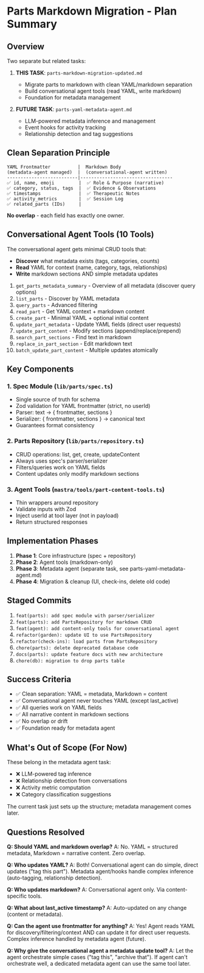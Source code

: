 # Parts Markdown Migration - Plan Summary

## Overview

Two separate but related tasks:

1. **THIS TASK**: `parts-markdown-migration-updated.md`
   - Migrate parts to markdown with clean YAML/markdown separation
   - Build conversational agent tools (read YAML, write markdown)
   - Foundation for metadata management

2. **FUTURE TASK**: `parts-yaml-metadata-agent.md`
   - LLM-powered metadata inference and management
   - Event hooks for activity tracking
   - Relationship detection and tag suggestions

## Clean Separation Principle

```text
YAML Frontmatter          |  Markdown Body
(metadata-agent managed)  |  (conversational-agent written)
--------------------------|----------------------------------
✅ id, name, emoji         |  ✅ Role & Purpose (narrative)
✅ category, status, tags  |  ✅ Evidence & Observations
✅ timestamps              |  ✅ Therapeutic Notes
✅ activity_metrics        |  ✅ Session Log
✅ related_parts (IDs)     |  
```

**No overlap** - each field has exactly one owner.

## Conversational Agent Tools (10 Tools)

The conversational agent gets minimal CRUD tools that:
- **Discover** what metadata exists (tags, categories, counts)
- **Read** YAML for context (name, category, tags, relationships)
- **Write** markdown sections AND simple metadata updates

1. `get_parts_metadata_summary` - Overview of all metadata (discover query options)
2. `list_parts` - Discover by YAML metadata
3. `query_parts` - Advanced filtering
4. `read_part` - Get YAML context + markdown content
5. `create_part` - Minimal YAML + optional initial content
6. `update_part_metadata` - Update YAML fields (direct user requests)
7. `update_part_content` - Modify sections (append/replace/prepend)
8. `search_part_sections` - Find text in markdown
9. `replace_in_part_section` - Edit markdown text
10. `batch_update_part_content` - Multiple updates atomically

## Key Components

### 1. Spec Module (`lib/parts/spec.ts`)
- Single source of truth for schema
- Zod validation for YAML frontmatter (strict, no userId)
- Parser: text → { frontmatter, sections }
- Serializer: { frontmatter, sections } → canonical text
- Guarantees format consistency

### 2. Parts Repository (`lib/parts/repository.ts`)
- CRUD operations: list, get, create, updateContent
- Always uses spec's parser/serializer
- Filters/queries work on YAML fields
- Content updates only modify markdown sections

### 3. Agent Tools (`mastra/tools/part-content-tools.ts`)
- Thin wrappers around repository
- Validate inputs with Zod
- Inject userId at tool layer (not in payload)
- Return structured responses

## Implementation Phases

1. **Phase 1**: Core infrastructure (spec + repository)
2. **Phase 2**: Agent tools (markdown-only)
3. **Phase 3**: Metadata agent (separate task, see parts-yaml-metadata-agent.md)
4. **Phase 4**: Migration & cleanup (UI, check-ins, delete old code)

## Staged Commits

1. `feat(parts): add spec module with parser/serializer`
2. `feat(parts): add PartsRepository for markdown CRUD`
3. `feat(agent): add content-only tools for conversational agent`
4. `refactor(garden): update UI to use PartsRepository`
5. `refactor(check-ins): load parts from PartsRepository`
6. `chore(parts): delete deprecated database code`
7. `docs(parts): update feature docs with new architecture`
8. `chore(db): migration to drop parts table`

## Success Criteria

- ✅ Clean separation: YAML = metadata, Markdown = content
- ✅ Conversational agent never touches YAML (except last_active)
- ✅ All queries work on YAML fields
- ✅ All narrative content in markdown sections
- ✅ No overlap or drift
- ✅ Foundation ready for metadata agent

## What's Out of Scope (For Now)

These belong in the metadata agent task:
- ❌ LLM-powered tag inference
- ❌ Relationship detection from conversations
- ❌ Activity metric computation
- ❌ Category classification suggestions

The current task just sets up the structure; metadata management comes later.

## Questions Resolved

**Q: Should YAML and markdown overlap?**
A: No. YAML = structured metadata, Markdown = narrative content. Zero overlap.

**Q: Who updates YAML?**
A: Both! Conversational agent can do simple, direct updates ("tag this part"). Metadata agent/hooks handle complex inference (auto-tagging, relationship detection).

**Q: Who updates markdown?**
A: Conversational agent only. Via content-specific tools.

**Q: What about last_active timestamp?**
A: Auto-updated on any change (content or metadata).

**Q: Can the agent use frontmatter for anything?**
A: Yes! Agent reads YAML for discovery/filtering/context AND can update it for direct user requests. Complex inference handled by metadata agent (future).

**Q: Why give the conversational agent a metadata update tool?**
A: Let the agent orchestrate simple cases ("tag this", "archive that"). If agent can't orchestrate well, a dedicated metadata agent can use the same tool later.
